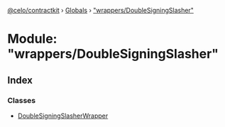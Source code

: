 [@celo/contractkit](../README.md) › [Globals](../globals.md) › ["wrappers/DoubleSigningSlasher"](_wrappers_doublesigningslasher_.md)

# Module: "wrappers/DoubleSigningSlasher"

## Index

### Classes

* [DoubleSigningSlasherWrapper](../classes/_wrappers_doublesigningslasher_.doublesigningslasherwrapper.md)
